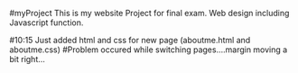 #myProject
This is my website Project for final exam.
Web design including Javascript function.

#10:15 Just added html and css for new page (aboutme.html and aboutme.css)
#Problem occured while switching pages....margin moving a bit right...
